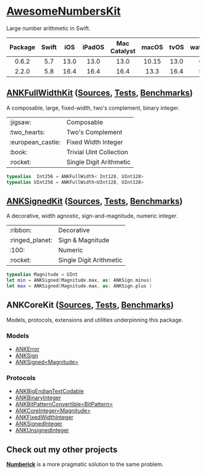 # [AwesomeNumbersKit][MAIN/D]

Large number arithmetic in Swift.

| Package | Swift | iOS  | iPadOS | Mac Catalyst | macOS | tvOS | watchOS |
|:-------:|:-----:|:----:|:------:|:------------:|:-----:|:----:|:-------:|
| 0.6.2   | 5.7   | 13.0 | 13.0   | 13.0         | 10.15 | 13.0 | 6.0     |
| 2.2.0   | 5.8   | 16.4 | 16.4   | 16.4         | 13.3  | 16.4 | 9.4     |

## [ANKFullWidthKit][FULL/D] ([Sources][FULL/S], [Tests][FULL/T], [Benchmarks][FULL/B])

A composable, large, fixed-width, two's complement, binary integer.

<table>
<tr><td>:jigsaw:</td><td>Composable</td></tr>
<tr><td>:two_hearts:</td><td>Two's Complement</td></tr>
<tr><td>:european_castle:</td><td>Fixed Width Integer</td></tr>
<tr><td>:book:</td><td>Trivial UInt Collection</td></tr>
<tr><td>:rocket:</td><td>Single Digit Arithmetic</td></tr>
</table>

```swift
typealias  Int256 = ANKFullWidth< Int128, UInt128>
typealias UInt256 = ANKFullWidth<UInt128, UInt128>
```

## [ANKSignedKit][SIGN/D] ([Sources][SIGN/S], [Tests][SIGN/T], [Benchmarks][SIGN/B])

A decorative, width agnostic, sign-and-magnitude, numeric integer.

<table>
<tr><td>:ribbon:</td><td>Decorative</td></tr>
<tr><td>:ringed_planet:</td><td>Sign & Magnitude</td></tr>
<tr><td>:100:</td><td>Numeric</td></tr>
<tr><td>:rocket:</td><td>Single Digit Arithmetic</td></tr>
</table>

```swift
typealias Magnitude = UInt
let min = ANKSigned(Magnitude.max, as: ANKSign.minus)
let max = ANKSigned(Magnitude.max, as: ANKSign.plus )
```

## ANKCoreKit ([Sources][CORE/S], [Tests][CORE/T], [Benchmarks][CORE/B])

Models, protocols, extensions and utilities underpinning this package.

### Models

- [ANKError](Sources/ANKCoreKit/Models/ANKError.swift)
- [ANKSign](Sources/ANKCoreKit/Models/ANKSign.swift)
- [ANKSigned\<Magnitude\>](Sources/ANKCoreKit/Models/ANKSigned.swift)

### Protocols

- [ANKBigEndianTextCodable](Sources/ANKCoreKit/ANKBigEndianTextCodable.swift)
- [ANKBinaryInteger](Sources/ANKCoreKit/ANKBinaryInteger.swift)
- [ANKBitPatternConvertible\<BitPattern\>](Sources/ANKCoreKit/ANKBitPatternConvertible.swift)
- [ANKCoreInteger\<Magnitude\>](Sources/ANKCoreKit/ANKCoreInteger.swift)
- [ANKFixedWidthInteger](Sources/ANKCoreKit/ANKFixedWidthInteger.swift)
- [ANKSignedInteger](Sources/ANKCoreKit/ANKBinaryInteger.swift)
- [ANKUnsignedInteger](Sources/ANKCoreKit/ANKBinaryInteger.swift)

## Check out my other projects

[**Numberick**][Oscar/Numberick] is a more pragmatic solution to the same problem.

<!-- Links -->

[Oscar/Numberick]: https://github.com/oscbyspro/Numberick

[MAIN/D]: https://oscbyspro.github.io/AwesomeNumbersKit/documentation/awesomenumberskit
[FULL/D]: https://oscbyspro.github.io/AwesomeNumbersKit/documentation/awesomenumberskit/ankfullwidth
[SIGN/D]: https://oscbyspro.github.io/AwesomeNumbersKit/documentation/awesomenumberskit/anksigned

[CORE/S]: Sources/ANKCoreKit
[FULL/S]: Sources/ANKFullWidthKit
[SIGN/S]: Sources/ANKSignedKit

[CORE/T]: Tests/ANKCoreKitTests
[FULL/T]: Tests/ANKFullWidthKitTests
[SIGN/T]: Tests/ANKSignedKitTests

[CORE/B]: Tests/ANKCoreKitBenchmarks
[FULL/B]: Tests/ANKFullWidthKitBenchmarks
[SIGN/B]: Tests/ANKSignedKitBenchmarks
